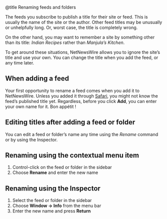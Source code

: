 @title Renaming feeds and folders


The feeds you subscribe to publish a title for their site or feed. This is usually the name of the site or the author. Other feed titles may be unusually or unhelpfully long. Or, worst case, the title is completely wrong.

On the other hand, you may want to remember a site by something other than its title: *Indian Recipes* rather than *Manjula’s Kitchen*.

To get around these situations, NetNewsWire allows you to ignore the site’s title and use your own. You can change the title when you add the feed, or any time later.


When adding a feed
------------------

Your first opportunity to rename a feed comes when you add it to NetNewsWire. Unless you added it through [Safari](safari-extension), you might not know the feed’s published title yet. Regardless, before you click **Add**, you can enter your own name for it. Bon appétit !


Editing titles after adding a feed or folder
--------------------------------------------

You can edit a feed or folder’s name any time using the *Rename* command or by using the Inspector.

## Renaming using the contextual menu item

1. Control-click on the feed or folder in the sidebar
2. Choose **Rename** and enter the new name

## Renaming using the Inspector

1. Select the feed or folder in the sidebar
2. Choose **Window → Info** from the menu bar
3. Enter the new name and press **Return**